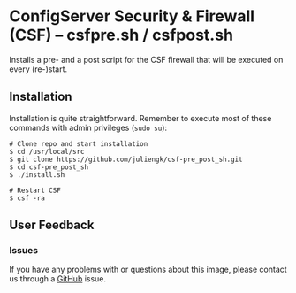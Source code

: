 # ConfigServer Security & Firewall (CSF) – csfpre.sh / csfpost.sh

Installs a pre- and a post script for the CSF firewall that will be executed on every (re-)start.

## Installation

Installation is quite straightforward. Remember to execute most of these commands with admin privileges (`sudo su`):

```
# Clone repo and start installation
$ cd /usr/local/src
$ git clone https://github.com/juliengk/csf-pre_post_sh.git
$ cd csf-pre_post_sh
$ ./install.sh

# Restart CSF
$ csf -ra
```

## User Feedback
### Issues

If you have any problems with or questions about this image, please contact us through a [GitHub](https://github.com/juliengk/csf-pre_post_sh/issues) issue.

